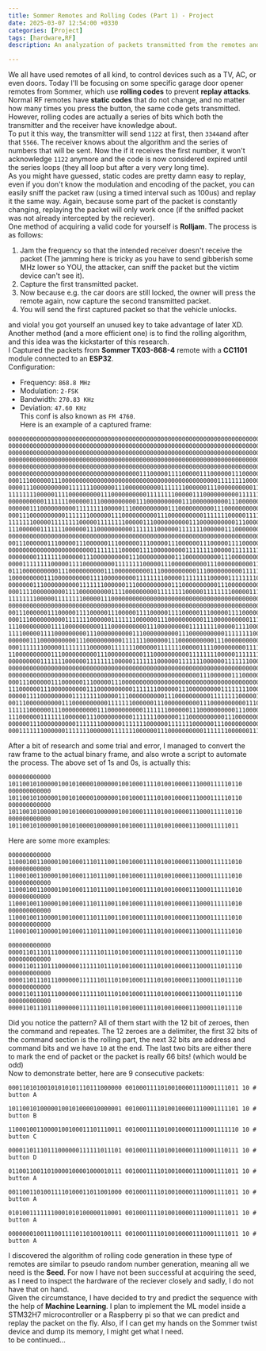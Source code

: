 ```yaml
---
title: Sommer Remotes and Rolling Codes (Part 1) - Project
date: 2025-03-07 12:54:00 +0330
categories: [Project]
tags: [hardware,RF]
description: An analyzation of packets transmitted from the remotes and how to replay them

---
```


We all have used remotes of all kind, to control devices such as a TV, AC, or even doors. Today I'll be focusing on some specific garage door opener remotes from Sommer, which use **rolling codes** to prevent **replay attacks**.  
Normal RF remotes have **static codes** that do not change, and no matter how many times you press the button, the same code gets transmitted. However, rolling codes are actually a series of bits which both the transmitter and the receiver have knowledge about.   
To put it this way, the transmitter will send `1122` at first, then `3344`and after that `5566`. The receiver knows about the algorithm and the series of numbers that will be sent. Now the if it receives the first number, it won't acknowledge `1122` anymore and the code is now considered expired until the series loops (they all loop but after a very very long time).  
As you might have guessed, static codes are pretty damn easy to replay, even if you don't know the modulation and encoding of the packet, you can easily sniff the packet raw (using a timed interval such as 100us) and replay it the same way. Again, because some part of the packet is constantly changing, replaying the packet will only work once (if the sniffed packet was not already intercepted by the reciever).  
One method of acquiring a valid code for yourself is **Rolljam**. The process is as follows:
1. Jam the frequency so that the intended receiver doesn't receive the packet (The jamming here is tricky as you have to send gibberish some MHz lower so YOU, the attacker, can sniff the packet but the victim device can't see it).
2. Capture the first transmitted packet.
3. Now because e.g. the car doors are still locked, the owner will press the remote again, now capture the second transmitted packet.
4. You will send the first captured packet so that the vehicle unlocks. 

and viola! you got yourself an unused key to take advantage of later XD.  
Another method (and a more efficient one) is to find the rolling algorithm, and this idea was the kickstarter of this research.  
I Captured the packets from **Sommer TX03-868-4** remote with a **CC1101** module connected to an **ESP32**.  
Configuration:  
- Frequency: `868.8 MHz`  
- Modulation: `2-FSK`  
- Bandwidth: `270.83 KHz`  
- Deviation: `47.60 KHz`  
This conf is also known as `FM 4760`.  
Here is an example of a captured frame:
```
000000000000000000000000000000000000000000000000000000000000000000000000000000000000000000000000000000000000000000000000
000000000000000000000000000000000000000000000000000000000000000000000000000000000000000000000000000000000000000000000000
000000000000000000000000000000000000000000000000000000000000000000000000000000000000000000000000000000000000000000000000
000000000000000000000000000000000000000000000000000000000000000000000000000000000000000000000000000000000000000000000000
000000000000000000000000000000000000000000000000000000000000000000000000000000000000000000000000000000000000000000000000
000000000000000000000000000000000000011100000111100000111000000111000000111000001110000001110000011100000011100000011100
000111000000111000000000000000000000000000000000000000000001111111100000111000000000011111111000001111111100000111000000
000011100000000001111111000000111000000000011111110000001110000000000111000000000011100000000011110000000000111000000000
111111110000011110000000001110000000000111111110000011100000000001111111100000111000000000011100000000001110000000000111
000000000011111110000001110000000000111000000000011100000000001110000000001111000000000011100000000011111111000001111000
000000111000000000011111111000001110000000000111000000000011100000000001111111000000111111110000011111111000001111111000
000111000000000011111110000001110000000000111000000000011111110000011110000000000111000000000111100000000011110000000001
111111100000111111110000011111111000001110000000000111000000000011100000000001111111100000111111100000011111110000001111
111000000111111100000011100000000001111111000000111111100000011100000000000000000000000000000000000000000000000000000000
000000000000000000000000000000000000000000000000000000000000000000000000000000000000000000000000000000000000000000000000
001110000001110000011100000011100000011100000111000000111000001111000001110000001110000011110000011100000000000000000000
000000000000000000000000111111110000011110000000001111111100000111111110000011100000000001110000000000111111110000011100
000000001111111000000111000000000011100000000001110000000000111000000000011100000000011111111000001111000000000111100000
000011111111000001111000000000111111110000011100000000001110000000000111000000000011100000000001111111000000111000000000
011100000000001110000000000111000000000011100000000001110000000000111111100000011100000000011110000000000111111100000111
100000000011100000000001111000000000111111110000011111111000001111111100000111111110000011100000000001111111000000111000
000000011100000000001111111000000111000000000011100000000001110000000000111000000000011111110000001111111000001111111100
000111100000000011110000000001111000000000111111110000011111111000001111111100000111111110000011111111000001111000000000
111111110000011111111000001110000000000000000000000000000000000000000000000000000000000000000000000000000000000000000000
000000000000000000000000000000000000000000000000000000000000000000000000000000000000000011100000111000000111000001111000
001110000001110000011110000011100000111100000111100000111000001111000000000000000000000000000000000000000000001111111100
000111000000000011111110000001111111000000111000000000011100000000001111111000000111000000000011111110000001110000000000
111000000000111100000000001110000000000111000000000111111110000011110000000001111000000000111111110000011110000000001111
111100000111100000000011100000000001110000000000111000000000011111111000001110000000000111000000000011100000000001110000
000000111000000000011100000000001111111000000111000000000011100000000001111111000000111000000000011100000000001110000000
000111111100000111111110000001111111000000111111100000111100000000011111111000001111000000000111000000000011111111000001
110000000000111000000000011100000000001110000000000111111110000011111111000001111111100000111000000000011100000000001110
000000000111111100000011111111000001111111000000111111100000011111110000001110000000000111111100000011111110000001110000
000000000000000000000000000000000000000000000000000000000000000000000000000000000000000000000000000000000000000000000000
000000000000000000000000000000000000000000000000000000111000000111000000111000001110000001110000011110000011100000011100
000111000000111000000111000001110000000000000000000000000000000000000000000001111111000000111000000000011111110000001111
111000000111000000000011100000000001111111000000111000000000111111110000001110000000001111000000000011100000000001110000
000001111000000000111111110000011100000000001110000000000111111110000011100000000001111111100000111000000000011100000000
001110000000000111000000000011111110000001110000000000111000000000011100000000001110000000000111000000000011100000000001
111111000000111000000000011100000000001111111000000111000000000011100000000001110000000000111111100000011111111000001111
111000000111111100000011100000000001111111000000111000000000011100000000001111111000000111000000000011100000000001110000
000000111000000000011111110000001111111000000111111100000011100000000001110000000000111000000000011111110000001111111000
000111111100000011111110000001111111000000111000000000011111110000001111111000000111000000000000000000
```

After a bit of research and some trial and error, I managed to convert the raw frame to the actual binary frame, and also wrote a script to automate the process. The above set of 1s and 0s, is actually this:

```
000000000000
101100101000001001010000100000010010001111010010000111000111110110
000000000000
101100101000001001010000100000010010001111010010000111000111110110
000000000000
101100101000001001010000100000010010001111010010000111000111110110
000000000000
10110010100000100101000010000001001000111101001000011100011111011
```

Here are some more examples:

```
000000000000
110001001100001001000111011100110010001111010010000111000111111010
000000000000
110001001100001001000111011100110010001111010010000111000111111010
000000000000
110001001100001001000111011100110010001111010010000111000111111010
000000000000
110001001100001001000111011100110010001111010010000111000111111010
000000000000
110001001100001001000111011100110010001111010010000111000111111010
000000000000
110001001100001001000111011100110010001111010010000111000111111010
```

```
000000000000
000011011101110000001111110111010010001111010010000111000111011110
000000000000
000011011101110000001111110111010010001111010010000111000111011110
000000000000
000011011101110000001111110111010010001111010010000111000111011110
000000000000
000011011101110000001111110111010010001111010010000111000111011110
000000000000
000011011101110000001111110111010010001111010010000111000111011110
```

Did you notice the pattern? All of them start with the 12 bit of zeroes, then the command and repeates. The 12 zeroes are a delimiter, the first 32 bits of the command section is the rolling part, the next 32 bits are address and command bits and we have `10` at the end. The last two bits are either there to mark the end of packet or the packet is really 66 bits! (which would be odd)  
Now to demonstrate better, here are 9 consecutive packets:
```
00011010100101010101110111000000 00100011110100100001110001111011 10 # button A

10110010100000100101000010000001 00100011110100100001110001111101 10 # button B

11000100110000100100011101110011 00100011110100100001110001111110 10 # button C

00001101110111000000111111011101 00100011110100100001110001110111 10 # button D

01100110011010000100001000010111 00100011110100100001110001111011 10 # button A

00110011010011110100011011001000 00100011110100100001110001111011 10 # button A

01010011111110001010100000110001 00100011110100100001110001111011 10 # button A

00000001001110011110110100100111 00100011110100100001110001111011 10 # button A
```
I discovered the algorithm of rolling code generation in these type of remotes are similar to pseudo random number generation, meaning all we need is the **Seed**. 
For now I have not been successful at acquiring the seed, as I need to inspect the hardware of the reciever closely and sadly, I do not have that on hand.  
Given the circumstance, I have decided to try and predict the sequence with the help of **Machine Learning**. I plan to implement the ML model inside a  STM32H7 microcontroller  or a Raspberry pi so that we can predict and replay the packet on the fly. Also, if I can get my hands on the Sommer twist device and dump its memory, I might get what I need.  
to be continued...